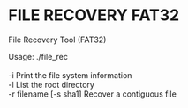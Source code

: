 # FILE RECOVERY FAT32 

File Recovery Tool (FAT32)

Usage: ./file_rec <br>
<br>
-i                     Print the file system information <br> 
-l                     List the root directory <br>
-r filename [-s sha1]  Recover a contiguous file <br>
